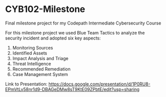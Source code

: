 # CYB102-Milestone
Final milestone project for my Codepath Intermediate Cybersecurity Course

For this milestone project we used Blue Team Tactics to analyze the security incident and adopted six key aspects:
1. Monitoring Sources
2. Identified Assets
3. Impact Analysis and Triage
4. Threat Intelligence
5. Recommended Remediation
6. Case Management System

Link to Presentation: https://docs.google.com/presentation/d/1P0RU8-EPmVtLv58nr1d9-DBAGeDMw8sT9KtE09ZPbtE/edit?usp=sharing
